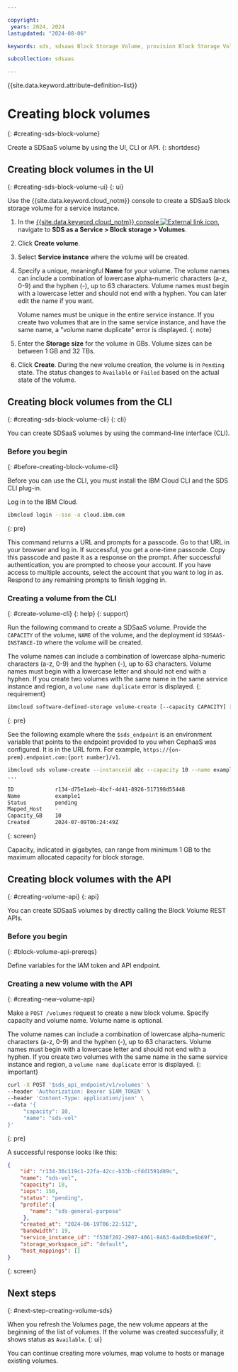 ```yaml
---

copyright:
 years: 2024, 2024
lastupdated: "2024-08-06"

keywords: sds, sdsaas Block Storage Volume, provision Block Storage Volume for sdsaas,

subcollection: sdsaas

---
```


{{site.data.keyword.attribute-definition-list}}

# Creating block volumes
{: #creating-sds-block-volume}

Create a SDSaaS volume by using the UI, CLI or API.
{: shortdesc}


## Creating block volumes in the UI
{: #creating-sds-block-volume-ui}
{: ui}

Use the {{site.data.keyword.cloud_notm}} console to create a SDSaaS block storage volume for a service instance.

1. In the [{{site.data.keyword.cloud_notm}} console ![External link icon](../icons/launch-glyph.svg "External link icon")](https://{DomainName}/software-defined-storage), navigate to **SDS as a Service > Block storage > Volumes**.
1. Click **Create volume**.
1. Select **Service instance** where the volume will be created.
1. Specify a unique, meaningful **Name** for your volume. The volume names can include a combination of lowercase alpha-numeric characters (a-z, 0-9) and the hyphen (-), up to 63 characters. Volume names must begin with a lowercase letter and should not end with a hyphen. You can later edit the name if you want.

    Volume names must be unique in the entire service instance. If you create two volumes that are in the same service instance, and have the same name, a "volume name duplicate" error is displayed.
    {: note}

1. Enter the **Storage size** for the volume in GBs. Volume sizes can be between 1 GB and 32 TBs.
1. Click **Create**. During the new volume creation, the volume is in `Pending` state. The status changes to `Available` or `Failed` based on the actual state of the volume.


## Creating block volumes from the CLI
{: #creating-sds-block-volume-cli}
{: cli}

You can create SDSaaS volumes by using the command-line interface (CLI).

### Before you begin
{: #before-creating-block-volume-cli}

Before you can use the CLI, you must install the IBM Cloud CLI and the SDS CLI plug-in.

Log in to the IBM Cloud.

```sh
ibmcloud login --sso -a cloud.ibm.com
```
{: pre}

This command returns a URL and prompts for a passcode. Go to that URL in your browser and log in. If successful, you get a one-time passcode. Copy this passcode and paste it as a response on the prompt. After successful authentication, you are prompted to choose your account. If you have access to multiple accounts, select the account that you want to log in as. Respond to any remaining prompts to finish logging in.


### Creating a volume from the CLI
{: #create-volume-cli}
{: help}
{: support}

Run the following command to create a SDSaaS volume. Provide the `CAPACITY` of the volume, `NAME` of the volume, and the deployment id `SDSAAS-INSTANCE-ID` where the volume will be created.

The volume names can include a combination of lowercase alpha-numeric characters (a-z, 0-9) and the hyphen (-), up to 63 characters. Volume names must begin with a lowercase letter and should not end with a hyphen. If you create two volumes with the same name in the same service instance and region, a `volume name duplicate` error is displayed.
{: requirement}

```sh
ibmcloud software-defined-storage volume-create [--capacity CAPACITY] [--name NAME] [--sdsaas-instance-id SDSAAS-INSTANCE-ID] --url string
```
{: pre}

See the following example where the `$sds_endpoint` is an environment variable that points to the endpoint provided to you when CephaaS was configured. It is in the URL form. For example, `https://{on-prem}.endpoint.com:{port number}/v1`.


```bash
ibmcloud sds volume-create --instanceid abc --capacity 10 --name example1 --url $sds_endpoint
...

ID             r134-d75e1aeb-4bcf-4d41-8926-517198d55448
Name           example1
Status         pending
Mapped_Host    -
Capacity_GB    10
Created        2024-07-09T06:24:49Z

```
{: screen}

Capacity, indicated in gigabytes, can range from minimum 1 GB to the maximum allocated capacity for block storage.



## Creating block volumes with the API
{: #creating-volume-api}
{: api}

You can create SDSaaS volumes by directly calling the Block Volume REST APIs.



### Before you begin
{: #block-volume-api-prereqs}

Define variables for the IAM token and API endpoint.


### Creating a new volume with the API
{: #creating-new-volume-api}

Make a `POST /volumes` request to create a new block volume. Specify capacity and volume name. Volume name is optional.

The volume names can include a combination of lowercase alpha-numeric characters (a-z, 0-9) and the hyphen (-), up to 63 characters. Volume names must begin with a lowercase letter and should not end with a hyphen. If you create two volumes with the same name in the same service instance and region, a `volume name duplicate` error is displayed.
{: important}


```sh
curl -X POST '$sds_api_endpoint/v1/volumes' \
--header 'Authorization: Bearer $IAM_TOKEN' \
--header 'Content-Type: application/json' \
--data '{
     "capacity": 10,
     "name": "sds-vol"
}'
```
{: pre}

A successful response looks like this:

```json
{
    "id": "r134-36c119c1-22fa-42cc-b33b-cfdd1591d89c",
    "name": "sds-vol",
    "capacity": 10,
    "iops": 150,
    "status": "pending",
    "profile":{
       "name": "sds-general-purpose"
     },
    "created_at": "2024-06-19T06:22:51Z",
    "bandwidth": 19,
    "service_instance_id": "f538f202-2907-4061-8463-6a40dbe6b69f",
    "storage_workspace_id": "default",
    "host_mappings": []
}
```
{: screen}




## Next steps
{: #next-step-creating-volume-sds}

When you refresh the Volumes page, the new volume appears at the beginning of the list of volumes. If the volume was created successfully, it shows status as `Available`.
{: ui}

You can continue creating more volumes, map volume to hosts or manage existing volumes.
